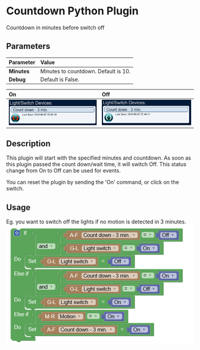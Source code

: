 # Countdown Python Plugin
Countdown in minutes before switch off

## Parameters
Parameter   | Value                                |
:---        | :---                                 |
**Minutes** | Minutes to countdown. Default is 10. |
**Debug**   | Default is False.                    |

On | Off |
:--- | :---
![On](https://github.com/Xorfor/Domoticz-Countdown/blob/master/images/Countdown_on.PNG) | ![Off](https://github.com/Xorfor/Domoticz-Countdown/blob/master/images/Countdown.PNG) |

## Description
This plugin will start with the specified minutes and countdown. As soon as this plugin passed the count down/wait time, it will switch Off. This status change from On to Off can be used for events. 

You can reset the plugin by sending the 'On' command, or click on the switch.

## Usage
Eg. you want to switch off the lights if no motion is detected in 3 minutes.
![Usage](https://github.com/Xorfor/Domoticz-Countdown/blob/master/images/Knipsel.PNG)
